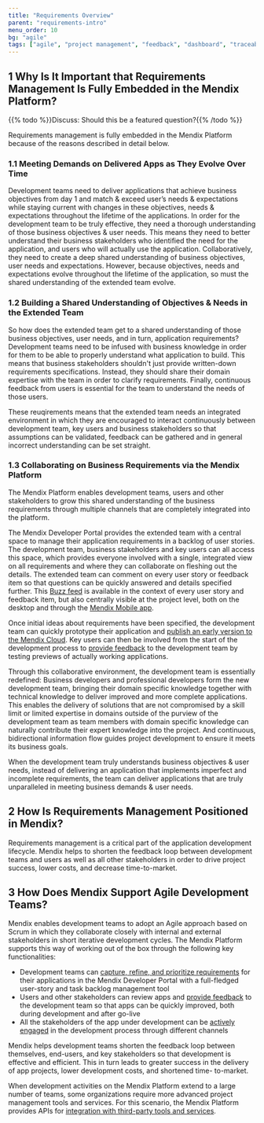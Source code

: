```yaml
---
title: "Requirements Overview"
parent: "requirements-intro"
menu_order: 10
bg: "agile"
tags: ["agile", "project management", "feedback", "dashboard", "traceability"]
---
```


## 1 Why Is It Important that Requirements Management Is Fully Embedded in the Mendix Platform?

{{% todo %}}Discuss: Should this be a featured question?{{% /todo %}}

Requirements management is fully embedded in the Mendix Platform because of the reasons described in detail below.

### 1.1 Meeting Demands on Delivered Apps as They Evolve Over Time

Development teams need to deliver applications that achieve business objectives from day 1 and match & exceed user’s needs & expectations while staying current with changes in these objectives, needs & expectations throughout the lifetime of the applications. In order for the development team to be truly effective, they need a thorough understanding of those business objectives & user needs. This means they need to better understand their business stakeholders who identified the need for the application, and users who will actually use the application. Collaboratively, they need to create a deep shared understanding of business objectives, user needs and expectations. However, because objectives, needs and expectations evolve throughout the lifetime of the application, so must the shared understanding of the extended team evolve.

### 1.2 Building a Shared Understanding of Objectives & Needs in the Extended Team

So how does the extended team get to a shared understanding of those business objectives, user needs, and in turn, application requirements? Development teams need to be infused with business knowledge in order for them to be able to properly understand what application to build. This means that business stakeholders shouldn't just provide written-down requirements specifications. Instead, they should share their domain expertise with the team in order to clarify requirements. Finally, continuous feedback from users is essential for the team to understand the needs of those users.

These reuqirements means that the extended team needs an integrated environment in which they are encouraged to interact continuously between development team, key users and business stakeholders so that assumptions can be validated, feedback can be gathered and in general incorrect understanding can be set straight.

### 1.3 Collaborating on Business Requirements via the Mendix Platform

The Mendix Platform enables development teams, users and other stakeholders to grow this shared understanding of the business requirements through multiple channels that are completely integrated into the platform.

The Mendix Developer Portal provides the extended team with a central space to manage their application requirements in a backlog of user stories. The development team, business stakeholders and key users can all access this space, which provides everyone involved with a single, integrated view on all requirements and where they can collaborate on fleshing out the details. The extended team can comment on every user story or feedback item so that questions can be quickly answered and details specified further. This [Buzz feed](collaboration-channels#buzz) is available in the context of every user story and feedback item, but also centrally visible at the project level, both on the desktop and through the [Mendix Mobile app](collaboration-channels#mxapp).

Once initial ideas about requirements have been specified, the development team can quickly prototype their application and [publish an early version to the Mendix Cloud](https://docs.mendix.com/developerportal/howto/deploying-to-the-cloud#5-deploying-a-free-app-to-the-mendix-cloud). Key users can then be involved from the start of the development process to [provide feedback](feedback-management#feedback-management) to the development team by testing previews of actually working applications.

Through this collaborative environment, the development team is essentially redefined: Business developers and professional developers form the new development team, bringing their domain specific knowledge together with technical knowledge to deliver improved and more complete applications. This enables the delivery of solutions that are not compromised by a skill limit or limited expertise in domains outside of the purview of the development team as team members with domain specific knowledge can naturally contribute their expert knowledge into the project. And continuous, bidirectional information flow guides project development to ensure it meets its business goals.

When the development team truly understands business objectives & user needs, instead of delivering an application that implements imperfect and incomplete requirements, the team can deliver applications that are truly unparalleled in meeting business demands & user needs.

## 2 How Is Requirements Management Positioned in Mendix?

Requirements management is a critical part of the application development lifecycle. Mendix helps to shorten the feedback loop between development teams and users as well as all other stakeholders in order to drive project success, lower costs, and decrease time-to-market.

## 3 How Does Mendix Support Agile Development Teams?

Mendix enables development teams to adopt an Agile approach based on Scrum in which they collaborate closely with internal and external stakeholders in short iterative development cycles. The Mendix Platform supports this way of working out of the box through the following key functionalities:

* Development teams can [capture, refine, and prioritize requirements](requirements-management#requirements-management) for their applications in the Mendix Developer Portal with a full-fledged user-story and task backlog management tool
* Users and other stakeholders can review apps and [provide feedback](feedback-management#feedback-management) to the development team so that apps can be quickly improved, both during development and after go-live
* All the stakeholders of the app under development can be [actively engaged](collaboration-channels#stakeholder-involvement) in the development process through different channels

Mendix helps development teams shorten the feedback loop between themselves, end-users, and key stakeholders so that development is effective and efficient. This in turn leads to greater success in the delivery of app projects, lower development costs, and shortened time- to-market.

When development activities on the Mendix Platform extend to a large number of teams, some organizations require more advanced project management tools and services. For this scenario, the Mendix Platform provides APIs for [integration with third-party tools and services](requirements-management#tooling).
